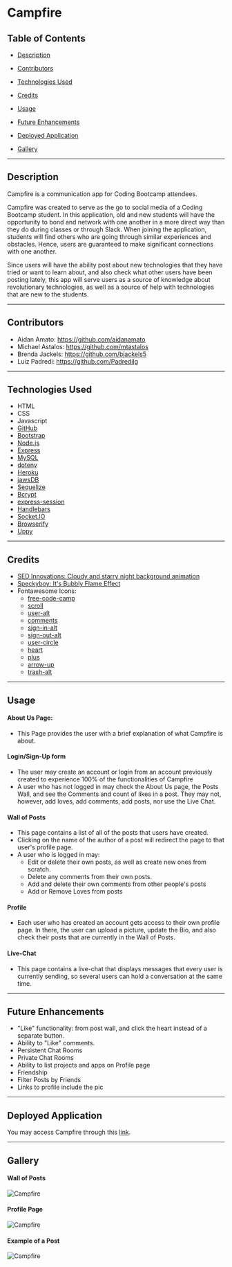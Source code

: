 # Campfire

## Table of Contents

* [Description](#description)

* [Contributors](#contributors)

* [Technologies Used](#techUsed)

* [Credits](#credits)

* [Usage](#usage)

* [Future Enhancements](#futurePlans)

* [Deployed Application](#deployedApp)

* [Gallery](#gallery)

---

<a id="Description"></a>
## Description

Campfire is a communication app for Coding Bootcamp attendees.

Campfire was created to serve as the go to social media of a Coding Bootcamp student. In this application, old and new students will have the opportunity to bond and network with one another in a more direct way than they do during classes or through Slack. When joining the application, students will find others who are going through similar experiences and obstacles. Hence, users are guaranteed to make significant connections with one another. 

Since users will have the ability post about new technologies that they have tried or want to learn about, and also check what other users have been posting lately, this app will serve users as a source of knowledge about revolutionary technologies, as well as a source of help with technologies that are new to the students.

---

<a id="Contributors"></a>
## Contributors
* Aidan Amato: https://github.com/aidanamato
* Michael Astalos: https://github.com/mtastalos
* Brenda Jackels: https://github.com/bjackels5
* Luiz Padredi: https://github.com/Padredilg

--- 

<a id="techUsed"></a>
## Technologies Used
* HTML
* CSS
* Javascript
* [GitHub](https://github.com/)
* [Bootstrap](https://getbootstrap.com/)
* [Node.js](https://nodejs.org/en/)
* [Express](https://expressjs.com/)
* [MySQL](https://www.mysql.com/)
* [dotenv](https://www.npmjs.com/package/dotenv)
* [Heroku](https://id.heroku.com/login)
* [jawsDB](https://www.jawsdb.com/)
* [Sequelize](https://sequelize.org/)
* [Bcrypt](https://www.npmjs.com/package/bcrypt)
* [express-session](https://www.npmjs.com/package/express-session)
* [Handlebars](https://handlebarsjs.com/)
* [Socket.IO](https://socket.io/)
* [Browserify](https://browserify.org/)
* [Uppy](https://uppy.io/)

---

<a id="credits"></a>
## Credits
* [SED Innovations: Cloudy and starry night background animation](https://codepen.io/WebSonick/pen/vjmgu)
* [Speckyboy: It's Bubbly Flame Effect](https://speckyboy.com/flame-effects-code-snippets/)
* Fontawesome Icons:
   - [free-code-camp](https://fontawesome.com/v5.15/icons/free-code-camp?style=brands)
   - [scroll](https://fontawesome.com/v5.15/icons/scroll?style=solid)
   - [user-alt](https://fontawesome.com/v5.15/icons/user-alt?style=solid)
   - [comments](https://fontawesome.com/v5.15/icons/comments?style=solid)
   - [sign-in-alt](https://fontawesome.com/v5.15/icons/sign-in-alt?style=solid)
   - [sign-out-alt](https://fontawesome.com/v5.15/icons/sign-out-alt?style=solid)
   - [user-circle](https://fontawesome.com/v5.15/icons/user-circle?style=solid)
   - [heart](https://fontawesome.com/v5.15/icons/heart?style=solid)
   - [plus](https://fontawesome.com/v5.15/icons/plus?style=solid)
   - [arrow-up](https://fontawesome.com/v5.15/icons/arrow-up?style=solid)
   - [trash-alt](https://fontawesome.com/v5.15/icons/trash-alt?style=solid)

--- 

<a id="Usage"></a>
## Usage

#### About Us Page: 
   - This Page provides the user with a brief explanation of what Campfire is about.
#### Login/Sign-Up form
   - The user may create an account or login from an account previously created to experience 100% of the functionalities of Campfire
   - A user who has not logged in may check the About Us page, the Posts Wall, and see the Comments and count of likes in a post. They may not, however, add loves, add comments, add posts, nor use the Live Chat.
#### Wall of Posts
   - This page contains a list of all of the posts that users have created. 
   - Clicking on the name of the author of a post will redirect the page to that user's profile page.
   - A user who is logged in may:
      - Edit or delete their own posts, as well as create new ones from scratch.
      - Delete any comments from their own posts.
      - Add and delete their own comments from other people's posts
      - Add or Remove Loves from posts
#### Profile
   - Each user who has created an account gets access to their own profile page. In there, the user can upload a picture, update the Bio, and also check their posts that are currently in the Wall of Posts.
#### Live-Chat
   - This page contains a live-chat that displays messages that every user is currently sending, so several users can hold a conversation at the same time.

---

<a id="futurePlans"></a>
## Future Enhancements

* "Like" functionality: from post wall, and click the heart instead of a separate button.
* Ability to "Like" comments.
* Persistent Chat Rooms
* Private Chat Rooms
* Ability to list projects and apps on Profile page
* Friendship
* Filter Posts by Friends
* Links to profile include the pic

---

<a id="deployedApp"></a>
## Deployed Application
You may access Campfire through this [link](https://campfire-social-media.herokuapp.com).

---

<a id="gallery"></a>
## Gallery

#### Wall of Posts
![Campfire](./media/campfire-post-wall.png)

#### Profile Page
![Campfire](./media/campfire-profile-page.png)

#### Example of a Post
![Campfire](./media/campfire-post-comments.png)



